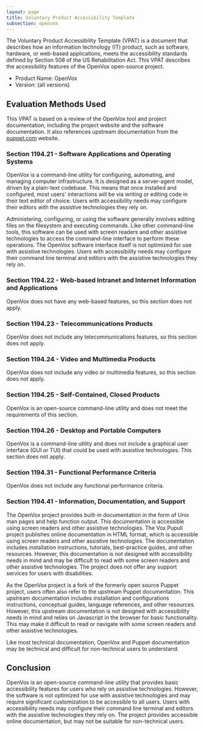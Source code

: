 ```yaml
---
layout: page
title: Voluntary Product Accessibility Template
subsection: openvox
---
```


The Voluntary Product Accessibility Template (VPAT) is a document that describes how an information technology (IT) product, such as software, hardware, or web-based applications, meets the accessibility standards defined by Section 508 of the US Rehabilitation Act.
This VPAT describes the accessibility features of the OpenVox open-source project.

* Product Name: OpenVox
* Version: (all versions)

## Evaluation Methods Used

This VPAT is based on a review of the OpenVox tool and project documentation, including the project website and the software documentation.
It also references upstream documentation from the [puppet.com](https://www.puppet.com/docs/puppet/latest) website.

### Section 1194.21 - Software Applications and Operating Systems

OpenVox is a command-line utility for configuring, automating, and managing computer infrastructure.
It is designed as a server-agent model, driven by a plain-text codebase.
This means that once installed and configured, most users' interactions will be via writing or editing code in their text editor of choice.
Users with accessibility needs may configure their editors with the assistive technologies they rely on.

Administering, configuring, or using the software generally involves editing files on the filesystem and executing commands.
Like other command-line tools, this software can be used with screen readers and other assistive technologies to access the command-line interface to perform these operations.
The OpenVox software interface itself is not optimized for use with assistive technologies.
Users with accessibility needs may configure their command line terminal and editors with the assistive technologies they rely on.

### Section 1194.22 - Web-based Intranet and Internet Information and Applications

OpenVox does not have any web-based features, so this section does not apply.

### Section 1194.23 - Telecommunications Products

OpenVox does not include any telecommunications features, so this section does not apply.

### Section 1194.24 - Video and Multimedia Products

OpenVox does not include any video or multimedia features, so this section does not apply.

### Section 1194.25 - Self-Contained, Closed Products

OpenVox is an open-source command-line utility and does not meet the requirements of this section.

### Section 1194.26 - Desktop and Portable Computers

OpenVox is a command-line utility and does not include a graphical user interface (GUI or TUI) that could be used with assistive technologies. This section does not apply.

### Section 1194.31 - Functional Performance Criteria

OpenVox does not include any functional performance criteria.

### Section 1194.41 - Information, Documentation, and Support

The OpenVox project provides built-in documentation in the form of Unix man pages and help function output.
This documentation is accessible using screen readers and other assistive technologies.
The Vox Pupuli project publishes online documentation in HTML format, which is accessible using screen readers and other assistive technologies.
The documentation includes installation instructions, tutorials, best-practice guides, and other resources.
However, this documentation is not designed with accessibility needs in mind and may be difficult to read with some screen readers and other assistive technologies.
The project does not offer any support services for users with disabilities.

As the OpenVox project is a fork of the formerly open source Puppet project, users often also refer to the upstream Puppet documentation.
This upstream documentation includes installation and configurations instructions, conceptual guides, language references, and other resources.
However, this upstream documentation is not designed with accessibility needs in mind and relies on Javascript in the browser for basic functionality.
This may make it difficult to read or navigate with some screen readers and other assistive technologies.

Like most technical documentation, OpenVox and Puppet documentation may be technical and difficult for non-technical users to understand.

## Conclusion

OpenVox is an open-source command-line utility that provides basic accessibility features for users who rely on assistive technologies.
However, the software is not optimized for use with assistive technologies and may require significant customization to be accessible to all users.
Users with accessibility needs may configure their command line terminal and editors with the assistive technologies they rely on.
The project provides accessible online documentation, but may not be suitable for non-technical users.
